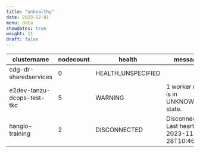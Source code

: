 ```yaml
---
title: "unhealthy"
date: 2023-12-01
menu: data
showdates: true
weight: 11
draft: false
---
```

<!--more-->
| clustername                | nodecount | health             | message                                           |
| -------------------------- | --------- | ------------------ | ------------------------------------------------- |
| cdg-dr-sharedservices      |         0 | HEALTH_UNSPECIFIED |                                                   |
| e2dev-tanzu-dcops-test-tkc |         5 | WARNING            | 1 worker node is in UNKNOWN state.                |
| hanglo-training            |         2 | DISCONNECTED       | Disconnected. Last heartbeat 2023-11-28T10:46:39Z |
